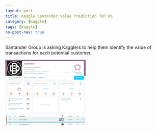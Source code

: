 ```yaml
---
layout: post
title: Kaggle Santander Value Prediction TOP 8% 
category: [Kaggle] 
tags: [Kaggle]
no-post-nav: true
---
```


Santander Group is asking Kagglers to help them identify the value of transactions for each potential customer. 

<img src="https://raw.githubusercontent.com/2econsulting/2econsulting.github.io/master/_img/kaggle_santander1.png" style="width: 50%">

<br>

<img src="https://raw.githubusercontent.com/2econsulting/2econsulting.github.io/master/_img/kaggle_santander2.png" style="width: 50%">
